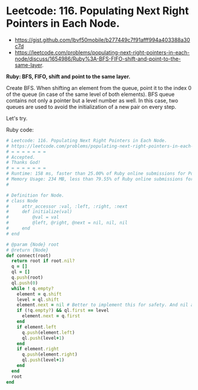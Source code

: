 # Leetcode: 116. Populating Next Right Pointers in Each Node.

- https://gist.github.com/lbvf50mobile/b277449c7f91afff994a403388a30c7d
- https://leetcode.com/problems/populating-next-right-pointers-in-each-node/discuss/1654986/Ruby%3A-BFS-FIFO-shift-and-point-to-the-same-layer.

**Ruby: BFS, FIFO, shift and point to the same layer.**

Create BFS. When shifting an element from the queue, point it to the index 0 of the queue (in case of the same level of both elements). BFS queue contains not only a pointer but a level number as well. In this case, two queues are used to avoid the initialization of a new pair on every step.

Let's try.
 
Ruby code:
```Ruby
# Leetcode: 116. Populating Next Right Pointers in Each Node.
# https://leetcode.com/problems/populating-next-right-pointers-in-each-node/
# = = = = = = =
# Accepted.
# Thanks God!
# = = = = = = =
# Runtime: 158 ms, faster than 25.00% of Ruby online submissions for Populating Next Right Pointers in Each Node.
# Memory Usage: 234 MB, less than 79.55% of Ruby online submissions for Populating Next Right Pointers in Each Node.
#

# Definition for Node.
# class Node
#     attr_accessor :val, :left, :right, :next
#     def initialize(val)
#         @val = val
#         @left, @right, @next = nil, nil, nil
#     end
# end

# @param {Node} root
# @return {Node}
def connect(root)
  return root if root.nil?
  q = []
  ql = []
  q.push(root)
  ql.push(0)
  while ! q.empty?
    element = q.shift
    level = ql.shift
    element.next = nil # Better to implement this for safety. And nil a pointer.
    if (!q.empty?) && ql.first == level
      element.next = q.first
    end
    if element.left
      q.push(element.left)
      ql.push(level+1)
    end
    if element.right
      q.push(element.right)
      ql.push(level+1)
    end
  end
  root
end
```
